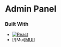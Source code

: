 # Admin Panel

### Built With
* [![React][React.js]][React-url]
* [![Mui][MUI][Mui-url]]



[React.js]: https://img.shields.io/badge/React-20232A?style=for-the-badge&logo=react&logoColor=61DAFB
[React-url]: https://reactjs.org/
[Mui-url]: https://mui.com/
